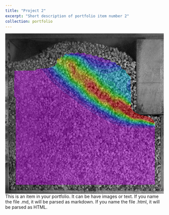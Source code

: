 ```yaml
---
title: "Project 2"
excerpt: "Short description of portfolio item number 2"
collection: portfolio
---
```


<img src="/images/projectZeroG.jpg" align=right>
This is an item in your portfolio. It can be have images or text. 
If you name the file .md, it will be parsed as markdown. 
If you name the file .html, it will be parsed as HTML. 
 
